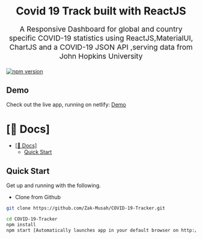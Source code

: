 <p align="center" style="color: #343a40">
  <h1 align="center">Covid 19 Track built with ReactJS</h1>
</p>
<p align="center" style="font-size: 1.2rem;">A Responsive Dashboard for global and country specific COVID-19 statistics using ReactJS,MaterialUI, ChartJS and a COVID-19 JSON API ,serving data from John Hopkins University</p>

[![npm version](https://badge.fury.io/js/react.svg)](https://badge.fury.io/js/react)

## Demo

Check out the live app, running on netlify:
[Demo](https://zaks-covid-19-dashboard.netlify.app/)

# [📖 Docs]

- [[📖 Docs]](#-docs)
  - [Quick Start](#quick-start)

## Quick Start

Get up and running with the following.

- Clone from Github

```bash
git clone https://github.com/Zak-Musah/COVID-19-Tracker.git

cd COVID-19-Tracker
npm install
npm start [Automatically launches app in your default browser on http://localhost:3000]

```
